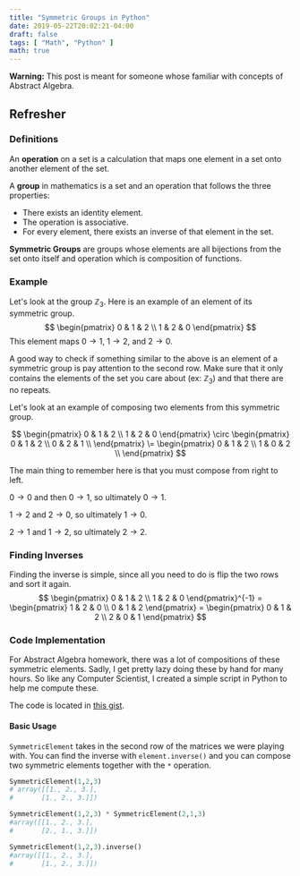 ```yaml
---
title: "Symmetric Groups in Python"
date: 2019-05-22T20:02:21-04:00
draft: false
tags: [ "Math", "Python" ]
math: true
---
```


**Warning:** This post is meant for someone whose familiar with concepts of Abstract Algebra.

## Refresher

### Definitions

An **operation** on a set is a calculation that maps one element in a set onto another element of the set. 

A **group** in mathematics is a set and an operation that follows the three properties:

- There exists an identity element.
- The operation is associative.
- For every element, there exists an inverse of that element in the set.

**Symmetric Groups** are groups whose elements are all bijections from the set onto itself and operation which is composition of functions.

### Example

Let's look at the group $\mathbb{Z}_3$. Here is an example of an element of its symmetric group.
$$
\begin{pmatrix}
0 & 1 & 2 \\
1 & 2 & 0
\end{pmatrix}
$$
This element maps $0 \rightarrow 1$, $1 \rightarrow 2$, and $2 \rightarrow 0$.

A good way to check if something similar to the above is an element of a symmetric group is pay attention to the second row. Make sure that it only contains the elements of the set you care about (ex: $\mathbb{Z}_3$) and that there are no repeats.

Let's look at an example of composing two elements from this symmetric group.

$$
\begin{pmatrix}
0 & 1 & 2 \\
1 & 2 & 0
\end{pmatrix}
\circ
\begin{pmatrix}
0 & 1 & 2 \\
0 & 2 & 1 \\
\end{pmatrix}
\=
\begin{pmatrix}
0 & 1 & 2 \\
1 & 0 & 2 \\
\end{pmatrix}
$$

The main thing to remember here is that you must compose from right to left.

$0 \rightarrow 0$ and then $0 \rightarrow 1$, so ultimately $0 \rightarrow 1$.

$1 \rightarrow 2$ and $2 \rightarrow 0$, so ultimately $1 \rightarrow 0$.

$2 \rightarrow 1$ and $1 \rightarrow 2$, so ultimately $2 \rightarrow 2$.

### Finding Inverses

Finding the inverse is simple, since all you need to do is flip the two rows and sort it again.
$$
\begin{pmatrix}
0 & 1 & 2 \\
1 & 2 & 0
\end{pmatrix}^{-1} =
\begin{pmatrix}
1 & 2 & 0 \\
0 & 1 & 2
\end{pmatrix} = 
\begin{pmatrix}
0 & 1 & 2 \\
2 & 0 & 1
\end{pmatrix}
$$

 ### Code Implementation

For Abstract Algebra homework, there was a lot of compositions of these symmetric elements. Sadly, I get pretty lazy doing these by hand for many hours. So like any Computer Scientist, I created a simple script in Python to help me compute these.

The code is located in [this gist](https://gist.github.com/Brandon-Rozek/adf9e1e64e2fbfcd3f8d3bc5da9322bf).

#### Basic Usage

`SymmetricElement` takes in the second row of the matrices we were playing with. You can find the inverse with `element.inverse()` and you can compose two symmetric elements together with the `*` operation.

```python
SymmetricElement(1,2,3)
# array([[1., 2., 3.],
#       [1., 2., 3.]])
```

```python
SymmetricElement(1,2,3) * SymmetricElement(2,1,3)
#array([[1., 2., 3.],
#       [2., 1., 3.]])

```

```python
SymmetricElement(1,2,3).inverse()
#array([[1., 2., 3.],
#       [1., 2., 3.]])
```



